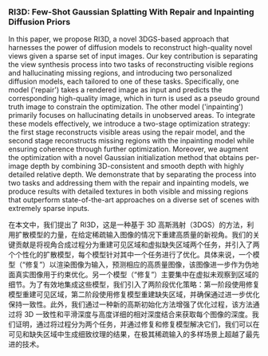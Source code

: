 ### RI3D: Few-Shot Gaussian Splatting With Repair and Inpainting Diffusion Priors

In this paper, we propose RI3D, a novel 3DGS-based approach that harnesses the power of diffusion models to reconstruct high-quality novel views given a sparse set of input images. Our key contribution is separating the view synthesis process into two tasks of reconstructing visible regions and hallucinating missing regions, and introducing two personalized diffusion models, each tailored to one of these tasks. Specifically, one model ('repair') takes a rendered image as input and predicts the corresponding high-quality image, which in turn is used as a pseudo ground truth image to constrain the optimization. The other model ('inpainting') primarily focuses on hallucinating details in unobserved areas. To integrate these models effectively, we introduce a two-stage optimization strategy: the first stage reconstructs visible areas using the repair model, and the second stage reconstructs missing regions with the inpainting model while ensuring coherence through further optimization. Moreover, we augment the optimization with a novel Gaussian initialization method that obtains per-image depth by combining 3D-consistent and smooth depth with highly detailed relative depth. We demonstrate that by separating the process into two tasks and addressing them with the repair and inpainting models, we produce results with detailed textures in both visible and missing regions that outperform state-of-the-art approaches on a diverse set of scenes with extremely sparse inputs.

在本文中，我们提出了 RI3D，这是一种基于 3D 高斯溅射（3DGS）的方法，利用扩散模型的力量，在给定稀疏输入图像的情况下重建高质量的新视角。我们的关键贡献是将视角合成过程分为重建可见区域和虚拟缺失区域两个任务，并引入了两个个性化的扩散模型，每个模型针对其中一个任务进行了优化。具体来说，一个模型（“修复”）以渲染图像为输入，预测相应的高质量图像，该图像进一步作为伪地面真实图像用于约束优化。另一个模型（“修复”）主要集中在虚拟未观察到区域的细节。为了有效地集成这些模型，我们引入了两阶段优化策略：第一阶段使用修复模型重建可见区域，第二阶段使用修复模型重建缺失区域，并确保通过进一步优化保持一致性。此外，我们通过一种新的高斯初始化方法增强了优化过程，该方法通过将 3D 一致性和平滑深度与高度详细的相对深度结合来获取每个图像的深度。我们证明，通过将过程分为两个任务，并通过修复和修复模型解决它们，我们可以在可见和缺失区域中生成细致纹理的结果，在极其稀疏输入的多样场景上超越了最先进的技术。
